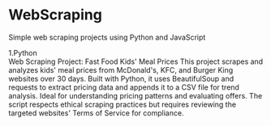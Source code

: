 # WebScraping
Simple web scraping projects using Python and JavaScript

1.Python </br>
Web Scraping Project: Fast Food Kids' Meal Prices
This project scrapes and analyzes kids' meal prices from McDonald's, KFC, and Burger King websites over 30 days. Built with Python, it uses BeautifulSoup and requests to extract pricing data and appends it to a CSV file for trend analysis.
Ideal for understanding pricing patterns and evaluating offers. The script respects ethical scraping practices but requires reviewing the targeted websites' Terms of Service for compliance.
